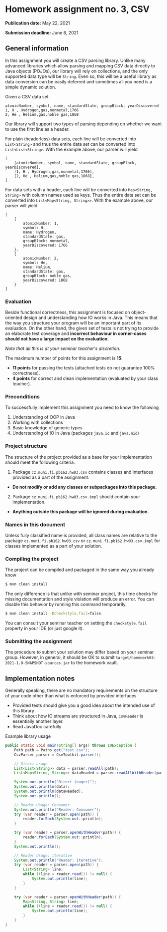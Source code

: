 Homework assignment no. 3, CSV
====================================

**Publication date:**  May 22, 2021

**Submission deadline:** June 6, 2021

General information
-------------------
In this assignment you will create a CSV parsing library.
Unlike many advanced libraries which allow parsing and mapping CSV data directly to Java objects (POJOs),
our library will rely on collections, and the only supported data type will be ``String``.
Even so, this will be a useful library as data conversion can be easily deferred and sometimes 
all you need is a simple dynamic solution. 

Given a CSV data set
```csv
atomicNumber, symbol, name, standardState, groupBlock, yearDiscovered
1, H , Hydrogen,gas,nonmetal,1766
2, He , Helium,gas,noble gas,1868
```

Our library will support two types of parsing depending on whether we want to use the first line as a header.

For plain (headerless) data sets, each line will be converted into ``List<String>`` and thus the entire data set
can be converted into ``List<List<String>``. With the example above, our parser will yield
```
[
    [atomicNumber, symbol, name, standardState, groupBlock, yearDiscovered],
    [1, H , Hydrogen,gas,nonmetal,1766],
    [2, He , Helium,gas,noble gas,1868],
]
```

For data sets with a header, each line will be converted into ``Map<String, String>`` with 
column names used as keys. Thus the entire data set can be converted into ``List<Map<String, String>>``.
With the example above, our parser will yield
```
[
    {
        atomicNumber: 1, 
        symbol: H, 
        name: Hydrogen, 
        standardState: gas, 
        groupBlock: nonmetal, 
        yearDiscovered: 1766
    }.
    {
        atomicNumber: 2,
        symbol: He, 
        name: Helium, 
        standardState: gas, 
        groupBlock: noble gas,
        yearDiscovered: 1868
    }
]
```

### Evaluation
Beside functional correctness, this assignment is focused on object-oriented design and understanding how IO works in Java.
This means that the way you structure your program will be an important part of its evaluation.
On the other hand, the given set of tests is not trying to provide an elaborate test coverage and **incorrect behaviour in corner-cases should not have a large impact on the evaluation**.

*Note that all this is at your seminar teacher's discretion.*

The maximum number of points for this assignment is **15**.

- **11 points** for passing the tests (attached tests do not guarantee 100% correctness).
- **4 points** for correct and clean implementation (evaluated by your class teacher).

### Preconditions
To successfully implement this assignment you need to know the following

1. Understanding of OOP in Java
2. Working with collections
3. Basic knowledge of generic types
4. Understanding of IO in Java (packages ``java.io`` and ``java.nio``)

### Project structure
The structure of the project provided as a base for your implementation should meet the following criteria.

1. Package ```cz.muni.fi.pb162.hw03.csv``` contains classes and interfaces provided as a part of the assignment.
  - **Do not modify or add any classes or subpackages into this package.**
2. Package  ```cz.muni.fi.pb162.hw03.csv.impl``` should contain your implementation.
  - **Anything outside this package will be ignored during evaluation.**

### Names in this document
Unless fully classified name is provided, all class names are relative to the package ```cz.muni.fi.pb162.hw03.csv``` or ```cz.muni.fi.pb162.hw03.csv.impl``` for classes implemented as a part of your solution.


### Compiling the project
The project can be compiled and packaged in the same way you already know

```bash
$ mvn clean install
```

The only difference is that unlike with seminar project, this time checks for missing documentation and style violation will produce an error.
You can disable this behavior by running this command temporarily.

```bash
$ mvn clean install -Dcheckstyle.fail=false
```

You can consult your seminar teacher on setting the ```checkstyle.fail``` property in your IDE (or just google it).

### Submitting the assignment
The procedure to submit your solution may differ based on your seminar group. However, in general, it should be OK to submit ```target/homework03-2021-1.0-SNAPSHOT-sources.jar``` to the homework vault.

## Implementation notes
Generally speaking, there are no mandatory requirements on the structure of your code other than what is enforced by provided interfaces

* Provided tests should give you a good idea about the intended use of this library
* Think about how IO streams are structured in Java, ``CsvReader`` is essentially another layer.
* Read JavaDoc carefully

Example library usage 

```java
public static void main(String[] args) throws IOException {
    Path path = Paths.get("test.csv");
    CsvParser parser = CsvToolkit.parser();

    // Direct usage
    List<List<String>> data = parser.readAll(path);
    List<Map<String, String>> dataHeaded = parser.readAllWithHeader(path);

    System.out.println("Direct (eager)");
    System.out.println(data);
    System.out.println(dataHeaded);
    System.out.println();

    // Reader Usage: Consumer
    System.out.println("Reader: Consumer");
    try (var reader = parser.open(path)) {
        reader.forEach(System.out::println);
    }

    try (var reader = parser.openWithHeader(path)) {
        reader.forEach(System.out::println);
    }
    System.out.println();

    // Reader Usage: iterative
    System.out.println("Reader: Iterative");
    try (var reader = parser.open(path)) {
        List<String> line;
        while ((line = reader.read()) != null) {
            System.out.println(line);
        }
    }

    try (var reader = parser.openWithHeader(path)) {
        Map<String, String> line;
        while ((line = reader.read()) != null) {
            System.out.println(line);
        }
    }
}
```
